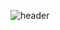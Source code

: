 ![header](https://capsule-render.vercel.app/api?type=waving&height=300&color=gradient&text=WELCOME😊&animation=fadeIn&fontSize=70&desc=KANGCHAN_GitHub&descAlign=53&descAlignY=54&fontAlignY=40)

<!--
**PARKKANGCHAN/PARKKANGCHAN** is a ✨ _special_ ✨ repository because its `README.md` (this file) appears on your GitHub profile.

Here are some ideas to get you started:

- 🔭 I’m currently working on ...
- 🌱 I’m currently learning ...
- 👯 I’m looking to collaborate on ...
- 🤔 I’m looking for help with ...
- 💬 Ask me about ...
- 📫 How to reach me: ...
- 😄 Pronouns: ...
- ⚡ Fun fact: ...
-->
